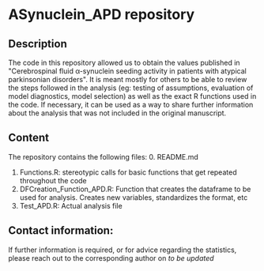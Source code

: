 # ASynuclein_APD repository

## Description
The code in this repository allowed us to obtain the values published in "Cerebrospinal fluid α-synuclein seeding activity in patients with atypical parkinsonian disorders". It is meant mostly for others to be able to review the steps followed in the analysis (eg: testing of assumptions, evaluation of model diagnostics, model selection) as well as the exact R functions used in the code. If necessary, it can be used as a way to share further information about the analysis that was not included in the original manuscript. 

## Content
The repository contains the following files: 
0. README.md 
1. Functions.R: stereotypic calls for basic functions that get repeated throughout the code
2. DFCreation_Function_APD.R: Function that creates the dataframe to be used for analysis. Creates new variables, standardizes the format, etc
3. Test_APD.R: Actual analysis file

## Contact information:
If further information is required, or for advice regarding the statistics, please reach out to the corresponding author on *to be updated* 
